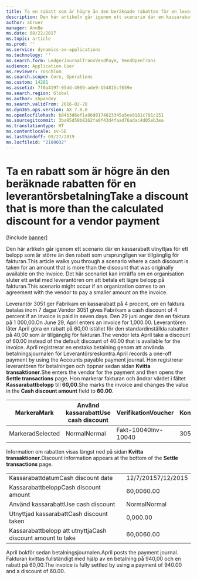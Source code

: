 ```yaml
---
title: Ta en rabatt som är högre än den beräknade rabatten för en leverantörsbetalning
description: Den här artikeln går igenom ett scenario där en kassarabatt utnyttjas för ett belopp som är större än den rabatt som ursprungligen var tillgänglig för fakturan. Det här scenariot kan inträffa om en organisation sluter ett avtal med leverantören om att betala ett lägre belopp på fakturan.
author: abruer
manager: AnnBe
ms.date: 08/22/2017
ms.topic: article
ms.prod: ''
ms.service: dynamics-ax-applications
ms.technology: ''
ms.search.form: LedgerJournalTransVendPaym, VendOpenTrans
audience: Application User
ms.reviewer: roschlom
ms.search.scope: Core, Operations
ms.custom: 14281
ms.assetid: 7f0a4197-95dd-4969-ade9-154815cf659e
ms.search.region: Global
ms.author: shpandey
ms.search.validFrom: 2016-02-28
ms.dyn365.ops.version: AX 7.0.0
ms.openlocfilehash: b84b3d6ef1a86d8174823345a5ee9181c701c151
ms.sourcegitcommit: 3ba95d50b8262fa0f43d4faad76adac4d05eb3ea
ms.translationtype: HT
ms.contentlocale: sv-SE
ms.lasthandoff: 09/27/2019
ms.locfileid: "2180032"
---
```

# <a name="take-a-discount-that-is-more-than-the-calculated-discount-for-a-vendor-payment"></a><span data-ttu-id="b15c9-104">Ta en rabatt som är högre än den beräknade rabatten för en leverantörsbetalning</span><span class="sxs-lookup"><span data-stu-id="b15c9-104">Take a discount that is more than the calculated discount for a vendor payment</span></span>

[!include [banner](../includes/banner.md)]

<span data-ttu-id="b15c9-105">Den här artikeln går igenom ett scenario där en kassarabatt utnyttjas för ett belopp som är större än den rabatt som ursprungligen var tillgänglig för fakturan.</span><span class="sxs-lookup"><span data-stu-id="b15c9-105">This article walks you through a scenario where a cash discount is taken for an amount that is more than the discount that was originally available on the invoice.</span></span> <span data-ttu-id="b15c9-106">Det här scenariot kan inträffa om en organisation sluter ett avtal med leverantören om att betala ett lägre belopp på fakturan.</span><span class="sxs-lookup"><span data-stu-id="b15c9-106">This scenario might occur if an organization comes to an agreement with the vendor to pay a smaller amount on the invoice.</span></span> 

<span data-ttu-id="b15c9-107">Leverantör 3051 ger Fabrikam en kassarabatt på 4 procent, om en faktura betalas inom 7 dagar.</span><span class="sxs-lookup"><span data-stu-id="b15c9-107">Vendor 3051 gives Fabrikam a cash discount of 4 percent if an invoice is paid in seven days.</span></span> <span data-ttu-id="b15c9-108">Den 29 juni anger den en faktura på 1 000,00.</span><span class="sxs-lookup"><span data-stu-id="b15c9-108">On June 29, April enters an invoice for 1,000.00.</span></span> <span data-ttu-id="b15c9-109">Leverantören låter April göra en rabatt på 60,00 istället för den standardinställda rabatten på 40,00 som är tillgänglig för fakturan.</span><span class="sxs-lookup"><span data-stu-id="b15c9-109">The vendor lets April take a discount of 60.00 instead of the default discount of 40.00 that is available for the invoice.</span></span> <span data-ttu-id="b15c9-110">April registrerar en enstaka betalning genom att använda betalningsjournalen för Leverantörsreskontra.</span><span class="sxs-lookup"><span data-stu-id="b15c9-110">April records a one-off payment by using the Accounts payable payment journal.</span></span> <span data-ttu-id="b15c9-111">Hon registrerar leverantören för betalningen och öppnar sedan sidan **Kvitta transaktioner**.</span><span class="sxs-lookup"><span data-stu-id="b15c9-111">She enters the vendor for the payment and then opens the **Settle transactions** page.</span></span> <span data-ttu-id="b15c9-112">Hon markerar fakturan och ändrar värdet i fältet **Kassarabattbelopp** till **60,00**.</span><span class="sxs-lookup"><span data-stu-id="b15c9-112">She marks the invoice and changes the value in the **Cash discount amount** field to **60.00**.</span></span>

| <span data-ttu-id="b15c9-113">Markera</span><span class="sxs-lookup"><span data-stu-id="b15c9-113">Mark</span></span>     | <span data-ttu-id="b15c9-114">Använd kassarabatt</span><span class="sxs-lookup"><span data-stu-id="b15c9-114">Use cash discount</span></span> | <span data-ttu-id="b15c9-115">Verifikation</span><span class="sxs-lookup"><span data-stu-id="b15c9-115">Voucher</span></span>   | <span data-ttu-id="b15c9-116">Konto</span><span class="sxs-lookup"><span data-stu-id="b15c9-116">Account</span></span> | <span data-ttu-id="b15c9-117">Datum</span><span class="sxs-lookup"><span data-stu-id="b15c9-117">Date</span></span>      | <span data-ttu-id="b15c9-118">Förfallodatum</span><span class="sxs-lookup"><span data-stu-id="b15c9-118">Due date</span></span>  | <span data-ttu-id="b15c9-119">Faktura</span><span class="sxs-lookup"><span data-stu-id="b15c9-119">Invoice</span></span> | <span data-ttu-id="b15c9-120">Belopp i transaktionsvalutan</span><span class="sxs-lookup"><span data-stu-id="b15c9-120">Amount in transaction currency</span></span> | <span data-ttu-id="b15c9-121">Valuta</span><span class="sxs-lookup"><span data-stu-id="b15c9-121">Currency</span></span> | <span data-ttu-id="b15c9-122">Belopp att kvitta</span><span class="sxs-lookup"><span data-stu-id="b15c9-122">Amount to settle</span></span> |
|----------|-------------------|-----------|---------|-----------|-----------|---------|--------------------------------|----------|------------------|
| <span data-ttu-id="b15c9-123">Markerad</span><span class="sxs-lookup"><span data-stu-id="b15c9-123">Selected</span></span> | <span data-ttu-id="b15c9-124">Normal</span><span class="sxs-lookup"><span data-stu-id="b15c9-124">Normal</span></span>            | <span data-ttu-id="b15c9-125">Fakt-10040</span><span class="sxs-lookup"><span data-stu-id="b15c9-125">Inv-10040</span></span> | <span data-ttu-id="b15c9-126">3051</span><span class="sxs-lookup"><span data-stu-id="b15c9-126">3051</span></span>    | <span data-ttu-id="b15c9-127">29/6/2015</span><span class="sxs-lookup"><span data-stu-id="b15c9-127">6/29/2015</span></span> | <span data-ttu-id="b15c9-128">29/7/2015</span><span class="sxs-lookup"><span data-stu-id="b15c9-128">7/29/2015</span></span> | <span data-ttu-id="b15c9-129">10040</span><span class="sxs-lookup"><span data-stu-id="b15c9-129">10040</span></span>   | <span data-ttu-id="b15c9-130">1 000,00</span><span class="sxs-lookup"><span data-stu-id="b15c9-130">1,000.00</span></span>                       | <span data-ttu-id="b15c9-131">USD</span><span class="sxs-lookup"><span data-stu-id="b15c9-131">USD</span></span>      | <span data-ttu-id="b15c9-132">940,00</span><span class="sxs-lookup"><span data-stu-id="b15c9-132">940.00</span></span>           |

<span data-ttu-id="b15c9-133">Information om rabatten visas längst ned på sidan **Kvitta transaktioner**.</span><span class="sxs-lookup"><span data-stu-id="b15c9-133">Discount information appears at the bottom of the **Settle transactions** page.</span></span>

|                              |           |
|------------------------------|-----------|
| <span data-ttu-id="b15c9-134">Kassarabattdatum</span><span class="sxs-lookup"><span data-stu-id="b15c9-134">Cash discount date</span></span>           | <span data-ttu-id="b15c9-135">12/7/2015</span><span class="sxs-lookup"><span data-stu-id="b15c9-135">7/12/2015</span></span> |
| <span data-ttu-id="b15c9-136">Kassarabattbelopp</span><span class="sxs-lookup"><span data-stu-id="b15c9-136">Cash discount amount</span></span>         | <span data-ttu-id="b15c9-137">60,00</span><span class="sxs-lookup"><span data-stu-id="b15c9-137">60.00</span></span>     |
| <span data-ttu-id="b15c9-138">Använd kassarabatt</span><span class="sxs-lookup"><span data-stu-id="b15c9-138">Use cash discount</span></span>            | <span data-ttu-id="b15c9-139">Normal</span><span class="sxs-lookup"><span data-stu-id="b15c9-139">Normal</span></span>    |
| <span data-ttu-id="b15c9-140">Utnyttjad kassarabatt</span><span class="sxs-lookup"><span data-stu-id="b15c9-140">Cash discount taken</span></span>          | <span data-ttu-id="b15c9-141">0,00</span><span class="sxs-lookup"><span data-stu-id="b15c9-141">0.00</span></span>      |
| <span data-ttu-id="b15c9-142">Kassarabattbelopp att utnyttja</span><span class="sxs-lookup"><span data-stu-id="b15c9-142">Cash discount amount to take</span></span> | <span data-ttu-id="b15c9-143">60,00</span><span class="sxs-lookup"><span data-stu-id="b15c9-143">60.00</span></span>     |

<span data-ttu-id="b15c9-144">April bokför sedan betalningsjournalen.</span><span class="sxs-lookup"><span data-stu-id="b15c9-144">April posts the payment journal.</span></span> <span data-ttu-id="b15c9-145">Fakturan kvittas fullständigt med hjälp av en betalning på 940,00 och en rabatt på 60,00.</span><span class="sxs-lookup"><span data-stu-id="b15c9-145">The invoice is fully settled by using a payment of 940.00 and a discount of 60.00.</span></span>



